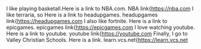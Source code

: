   I like playing basketall.Here is a link to NBA.com. 
  NBA link{https://nba.com
  I like terraria, so Here is a link to headupgames. 
  headupgames link{https://headupgames.com
  I also like fortnite. Here is a link to epicgames.
  epicgames link{https://epicgames.com
  I love watching youtube. Here is a link to youtube. 
  youtube link{https://youtube.com
  Finally, I go to Valley Christian Schools. Here is a link.
  learn.vcs.net{https://learn.vcs.net
